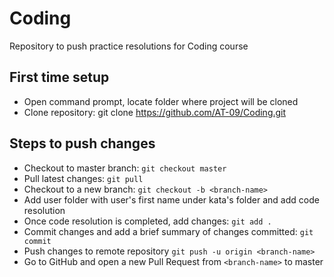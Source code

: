 # Coding
Repository to push practice resolutions for Coding course

## First time setup
- Open command prompt, locate folder where project will be cloned
- Clone repository: git clone https://github.com/AT-09/Coding.git

## Steps to push changes
- Checkout to master branch: `git checkout master`
- Pull latest changes: `git pull`
- Checkout to a new branch: `git checkout -b <branch-name>`
- Add user folder with user's first name under kata's folder and add code resolution
- Once code resolution is completed, add changes: `git add .`
- Commit changes and add a brief summary of changes committed: `git commit`
- Push changes to remote repository `git push -u origin <branch-name>`
- Go to GitHub and open a new Pull Request from `<branch-name>` to master
